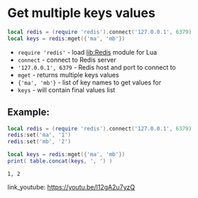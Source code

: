 # Get multiple keys values

```lua
local redis = (require 'redis').connect('127.0.0.1', 6379)
local keys = redis:mget({'ma', 'mb'})
```

- `require 'redis'` - load [lib:Redis](https://onelinerhub.com/lua-redis/how-to-install-lua-redis-module) module for Lua
- `connect` - connect to Redis server
- `'127.0.0.1', 6379` - Redis host and port to connect to
- `mget` - returns multiple keys values
- `{'ma', 'mb'}` - list of key names to get values for
- `keys` - will contain final values list

## Example: 
```lua
local redis = (require 'redis').connect('127.0.0.1', 6379)
redis:set('ma', '1')
redis:set('mb', '2')

local keys = redis:mget({'ma', 'mb'})
print( table.concat(keys, ', ') )
```
```
1, 2

```

link_youtube: https://youtu.be/l12gA2u7yzQ

